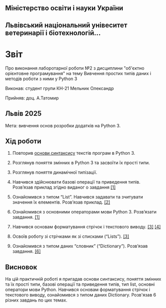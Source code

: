 ## Міністерство освіти і науки України

## Львівський національний унівеситет ветеринарії і біотехнологій...

# Звіт
Про виконання лаборотарної роботи №2 з дисциплини "об'єктно орієнтовне програмування" на тему Вивчення простих типів даних і методів роботи з ними у Python 3

Виконав: студент групи КН-21 Мельник Олександр

Прийняв: доц. А.Татомир

## Львів 2025

Мета: вивчення основ розробки додатків на Python 3.

## Хід роботи

1. Повторив [основи синтаксису](types.py) текстів програм в Python 3.

2. Розглянув поняття змінних в Python 3 та засвоїти їх прості типи.

3. Розглянув поняття динамічної типізації.

4. Навчився здійснювати базові операції та приведення типів. Розв’язав
приклад згідно виданог  о завдання
[[1]](operators.py)

5. Ознайомився з типом “List”. Навчився задавати та зчитувати значення
їх елементів. Розв’язав приклад.
[[2]](lists.py)

6. Ознайомився з основними операторами мови Python 3. Розв’язати
завдання.
[[1]](operators.py)
7. Навчився основам форматування стрічок і текстового виводу.
[[3]](string-formatting.py)
[[4]](string-operations.py)
8. Освоїв роботу зі стрічками як зі списками (“Lists”).
[[3]](lists.py)
9. Ознайомився з типом даних “словник” (“Dictionary”). Розв’язав
завдання.
[[6]](dictionaries.py)
## Висновок
На цій практичній роботі я пригадав основи синтаксису, поняття змінних та їх прості типи, базові операції та приведення типів, тип list, основні оператори мови Python. Навчився основам форматування стрічок і текстового виводу, ознайомився з типом даних Dictionary. Розв'язав  6 різних завдань по цих темах.

